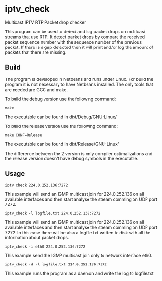 # iptv_check
Multicast IPTV RTP Packet drop checker

This program can be used to detect and log packet drops on multicast streams that use RTP.
It detect packet drops by compare the received packet sequence number with the sequence number of the previous packet. If there is a gap detected then it will print and/or log the amount of packets that there are missing.


## Build
The program is developed in Netbeans and runs under Linux. For build the program it is not necessary to have Netbeans installed. The only tools that are needed are GCC and make.

To build the debug version use the following command:
```
make
```
The executable can be found in dist/Debug/GNU-Linux/

To build the release version use the following command:
```
make CONF=Release
```
The executable can be found in dist/Release/GNU-Linux/

The difference between the 2 version is only compiler optimalizations and the release version doesn't have debug symbols in the executable.


## Usage
```
iptv_check 224.0.252.136:7272
```
This example will send an IGMP multicast join for 224.0.252.136 on all available interfaces and then start analyse the stream comming on UDP port 7272.

```
iptv_check -l logfile.txt 224.0.252.136:7272
```
This example will send an IGMP multicast join for 224.0.252.136 on all available interfaces and then start analyse the stream comming on UDP port 7272. In this case there will be also a logfile.txt written to disk with all the information about packet drops.

```
iptv_check -i eth0 224.0.252.136:7272
```
This example send the IGMP multicast join only to network interface eth0.

```
iptv_check -d -l logfile.txt 224.0.252.136:7272
```
This example runs the program as a daemon and write the log to logfile.txt

